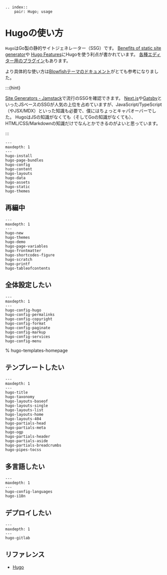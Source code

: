 ```{eval-rst}
.. index::
    pair: Hugo; usage
```

# Hugoの使い方

``Hugo``はGo製の静的サイトジェネレーター（SSG）です。
[Benefits of static site generator](https://gohugo.io/about/benefits/)や
[Hugo Features](https://gohugo.io/about/features/)にHugoを使う利点が書かれています。
[各種エディター用のプラグイン](https://gohugo.io/tools/editors/)もあります。

より具体的な使い方は[Blowfishテーマのドキュメント](https://blowfish.page/docs/)がとても参考になりました。

:::{hint}

[Site Generators - Jamstack](https://jamstack.org/generators/)で流行のSSGを確認できます。
[Next.js](https://nextjs.org/)や[Gatsby](https://www.gatsbyjs.com/)といったJSベースのSSGが人気の上位を占めていますが、JavaScript/TypeScript（やJSX/MDX）といった知識も必要で、僕にはちょっとキャパオーバーでした。
HugoはJSの知識がなくても（そしてGoの知識がなくても）、HTML/CSS/Markdownの知識だけでなんとかできるのがよいと思っています。

:::

```{toctree}
---
maxdepth: 1
---
hugo-install
hugo-page-bundles
hugo-config
hugo-content
hugo-layouts
hugo-data
hugo-assets
hugo-static
hugo-themes
```

## 再編中


```{toctree}
---
maxdepth: 1
---
hugo-new
hugo-themes
hugo-demo
hugo-page-variables
hugo-frontmatter
hugo-shortcodes-figure
hugo-scratch
hugo-printf
hugo-tableofcontents
```

## 全体設定したい

```{toctree}
---
maxdepth: 1
---
hugo-config-hugo
hugo-config-permalinks
hugo-config-copyright
hugo-config-format
hugo-config-paginate
hugo-config-markup
hugo-config-services
hugo-config-menu
```

% hugo-templates-homepage
## テンプレートしたい

```{toctree}
---
maxdepth: 1
---
hugo-title
hugo-taxonomy
hugo-layouts-baseof
hugo-layouts-single
hugo-layouts-list
hugo-layouts-home
hugo-layouts-404
hugo-partials-head
hugo-partials-meta
hugo-ogp
hugo-partials-header
hugo-partials-aside
hugo-partials-breadcrumbs
hugo-pipes-tocss
```

## 多言語したい

```{toctree}
---
maxdepth: 1
---
hugo-config-languages
hugo-i18n
```

## デプロイしたい

```{toctree}
---
maxdepth: 1
---
hugo-gitlab
```

## リファレンス

- [Hugo](https://gohugo.io/)

